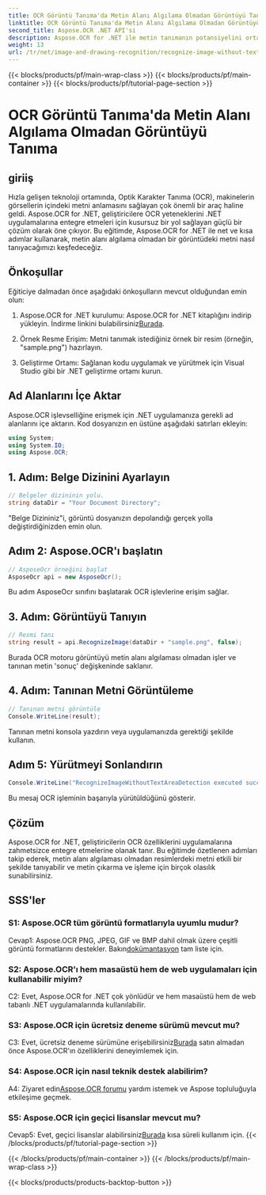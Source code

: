 ```yaml
---
title: OCR Görüntü Tanıma'da Metin Alanı Algılama Olmadan Görüntüyü Tanıma
linktitle: OCR Görüntü Tanıma'da Metin Alanı Algılama Olmadan Görüntüyü Tanıma
second_title: Aspose.OCR .NET API'si
description: Aspose.OCR for .NET ile metin tanımanın potansiyelini ortaya çıkarın. Resimlerdeki metni zahmetsizce tanıyın.
weight: 13
url: /tr/net/image-and-drawing-recognition/recognize-image-without-text-area-detection/
---
```


{{< blocks/products/pf/main-wrap-class >}}
{{< blocks/products/pf/main-container >}}
{{< blocks/products/pf/tutorial-page-section >}}

# OCR Görüntü Tanıma'da Metin Alanı Algılama Olmadan Görüntüyü Tanıma

## giriiş

Hızla gelişen teknoloji ortamında, Optik Karakter Tanıma (OCR), makinelerin görsellerin içindeki metni anlamasını sağlayan çok önemli bir araç haline geldi. Aspose.OCR for .NET, geliştiricilere OCR yeteneklerini .NET uygulamalarına entegre etmeleri için kusursuz bir yol sağlayan güçlü bir çözüm olarak öne çıkıyor. Bu eğitimde, Aspose.OCR for .NET ile net ve kısa adımlar kullanarak, metin alanı algılama olmadan bir görüntüdeki metni nasıl tanıyacağımızı keşfedeceğiz.

## Önkoşullar

Eğiticiye dalmadan önce aşağıdaki önkoşulların mevcut olduğundan emin olun:

1.  Aspose.OCR for .NET kurulumu: Aspose.OCR for .NET kitaplığını indirip yükleyin. İndirme linkini bulabilirsiniz[Burada](https://releases.aspose.com/ocr/net/).

2. Örnek Resme Erişim: Metni tanımak istediğiniz örnek bir resim (örneğin, "sample.png") hazırlayın.

3. Geliştirme Ortamı: Sağlanan kodu uygulamak ve yürütmek için Visual Studio gibi bir .NET geliştirme ortamı kurun.

## Ad Alanlarını İçe Aktar

Aspose.OCR işlevselliğine erişmek için .NET uygulamanıza gerekli ad alanlarını içe aktarın. Kod dosyanızın en üstüne aşağıdaki satırları ekleyin:

```csharp
using System;
using System.IO;
using Aspose.OCR;
```

## 1. Adım: Belge Dizinini Ayarlayın

```csharp
// Belgeler dizininin yolu.
string dataDir = "Your Document Directory";
```

"Belge Dizininiz"i, görüntü dosyanızın depolandığı gerçek yolla değiştirdiğinizden emin olun.

## Adım 2: Aspose.OCR'ı başlatın

```csharp
// AsposeOcr örneğini başlat
AsposeOcr api = new AsposeOcr();
```

Bu adım AsposeOcr sınıfını başlatarak OCR işlevlerine erişim sağlar.

## 3. Adım: Görüntüyü Tanıyın

```csharp
// Resmi tanı
string result = api.RecognizeImage(dataDir + "sample.png", false);
```

Burada OCR motoru görüntüyü metin alanı algılaması olmadan işler ve tanınan metin 'sonuç' değişkeninde saklanır.

## 4. Adım: Tanınan Metni Görüntüleme

```csharp
// Tanınan metni görüntüle
Console.WriteLine(result);
```

Tanınan metni konsola yazdırın veya uygulamanızda gerektiği şekilde kullanın.

## Adım 5: Yürütmeyi Sonlandırın

```csharp
Console.WriteLine("RecognizeImageWithoutTextAreaDetection executed successfully");
```

Bu mesaj OCR işleminin başarıyla yürütüldüğünü gösterir.

## Çözüm

Aspose.OCR for .NET, geliştiricilerin OCR özelliklerini uygulamalarına zahmetsizce entegre etmelerine olanak tanır. Bu eğitimde özetlenen adımları takip ederek, metin alanı algılaması olmadan resimlerdeki metni etkili bir şekilde tanıyabilir ve metin çıkarma ve işleme için birçok olasılık sunabilirsiniz.

## SSS'ler

### S1: Aspose.OCR tüm görüntü formatlarıyla uyumlu mudur?

 Cevap1: Aspose.OCR PNG, JPEG, GIF ve BMP dahil olmak üzere çeşitli görüntü formatlarını destekler. Bakın[dokümantasyon](https://reference.aspose.com/ocr/net/) tam liste için.

### S2: Aspose.OCR'ı hem masaüstü hem de web uygulamaları için kullanabilir miyim?

C2: Evet, Aspose.OCR for .NET çok yönlüdür ve hem masaüstü hem de web tabanlı .NET uygulamalarında kullanılabilir.

### S3: Aspose.OCR için ücretsiz deneme sürümü mevcut mu?

 C3: Evet, ücretsiz deneme sürümüne erişebilirsiniz[Burada](https://releases.aspose.com/) satın almadan önce Aspose.OCR'ın özelliklerini deneyimlemek için.

### S4: Aspose.OCR için nasıl teknik destek alabilirim?

 A4: Ziyaret edin[Aspose.OCR forumu](https://forum.aspose.com/c/ocr/16) yardım istemek ve Aspose topluluğuyla etkileşime geçmek.

### S5: Aspose.OCR için geçici lisanslar mevcut mu?

 Cevap5: Evet, geçici lisanslar alabilirsiniz[Burada](https://purchase.aspose.com/temporary-license/) kısa süreli kullanım için.
{{< /blocks/products/pf/tutorial-page-section >}}

{{< /blocks/products/pf/main-container >}}
{{< /blocks/products/pf/main-wrap-class >}}

{{< blocks/products/products-backtop-button >}}
